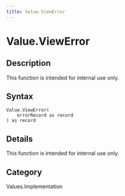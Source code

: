 ```yaml
---
title: Value.ViewError
---
```


# Value.ViewError


## Description

This function is intended for internal use only.


## Syntax

```powerquery
Value.ViewError(
    errorRecord as record
) as record
```


## Details

This function is intended for internal use only.



## Category
Values.Implementation
